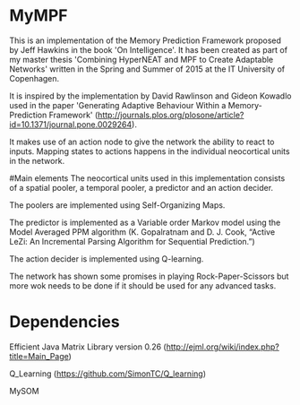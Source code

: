 # MyMPF

This is an implementation of the Memory Prediction Framework proposed by Jeff Hawkins in the book 'On Intelligence'. 
It has been created as part of my master thesis 'Combining HyperNEAT and MPF to Create Adaptable Networks' written in the Spring and Summer of 2015 at the IT University of Copenhagen.

It is inspired by the implementation by David Rawlinson and Gideon Kowadlo used in the paper 'Generating Adaptive Behaviour Within a Memory-Prediction Framework' (http://journals.plos.org/plosone/article?id=10.1371/journal.pone.0029264).

It makes use of an action node to give the network the ability to react to inputs. Mapping states to actions happens in the individual neocortical units in the network.

#Main elements
The neocortical units used in this implementation consists of a spatial pooler, a temporal pooler, a predictor and an action decider.

The poolers are implemented using Self-Organizing Maps.

The predictor is implemented as a Variable order Markov model using the Model Averaged PPM algorithm (K. Gopalratnam and D. J. Cook, “Active LeZi: An Incremental Parsing Algorithm for Sequential Prediction.”)

The action decider is implemented using Q-learning.

The network has shown some promises in playing Rock-Paper-Scissors but more wok needs to be done if it should be used for any advanced tasks.

# Dependencies
Efficient Java Matrix Library version 0.26 (http://ejml.org/wiki/index.php?title=Main_Page)

Q_Learning (https://github.com/SimonTC/Q_learning)

MySOM
